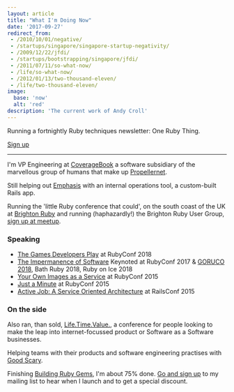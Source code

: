 ```yaml
---
layout: article
title: "What I'm Doing Now"
date: '2017-09-27'
redirect_from:
 - /2010/10/01/negative/
 - /startups/singapore/singapore-startup-negativity/
 - /2009/12/22/jfdi/
 - /startups/bootstrapping/singapore/jfdi/
 - /2011/07/11/so-what-now/
 - /life/so-what-now/
 - /2012/01/13/two-thousand-eleven/
 - /life/two-thousand-eleven/
image:
  base: 'now'
  alt: 'red'
description: 'The current work of Andy Croll'
---
```


Running a fortnightly Ruby techniques newsletter: One Ruby Thing.

<a href="https://onerubything.com" class="btn btn-outline-danger">Sign up</a>

-----

I'm VP Engineering at [CoverageBook](https://coveragebook.com) a software subsidiary of the marvellous group of humans that make up [Propellernet](https://www.propellernet.co.uk).

Still helping out [Emphasis](https://writing-skills.com) with an internal operations tool, a custom-built Rails app.

Running the 'little Ruby conference that could', on the south coast of the UK at [Brighton Ruby](http://brightonruby.com) and running (haphazardly!) the Brighton Ruby User Group, [sign up at meetup](http://www.meetup.com/Brighton-Ruby-Group/).

### Speaking

* [The Games Developers Play](http://rubyconf.com/program#session-706) at RubyConf 2018
* [The Impermanence of Software](http://confreaks.tv/videos/rubyconf2017-keynote-the-impermanence-of-software) Keynoted at RubyConf 2017 & [GORUCO 2018](https://www.youtube.com/watch?v=YTQf2ZbUSb4), Bath Ruby 2018, Ruby on Ice 2018
* [Your Own Images as a Service](http://confreaks.tv/videos/rubyconf2015-your-own-images-as-a-service) at RubyConf 2015
* [Just a Minute](http://confreaks.tv/videos/rubyconf2015-just-a-ruby-minute) at RubyConf 2015
* [Active Job: A Service Oriented Architecture](http://confreaks.tv/videos/railsconf2015-activejob-a-service-oriented-architecture) at RailsConf 2015

### On the side

Also ran, than sold, [Life.Time.Value.](http://ltvconf.com), a conference for people looking to make the leap into internet-focussed product or Software as a Software businesses.

Helping teams with their products and software engineering practises with [Good Scary](http://goodscary.com).

Finishing [Building Ruby Gems](/building-ruby-gems/), I'm about 75% done. [Go and sign up](/building-ruby-gems/) to my mailing list to hear when I launch and to get a special discount.
